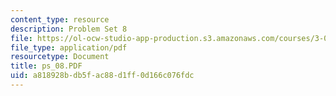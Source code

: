 ```yaml
---
content_type: resource
description: Problem Set 8
file: https://ol-ocw-studio-app-production.s3.amazonaws.com/courses/3-00-thermodynamics-of-materials-fall-2002/a818928bdb5fac88d1ff0d166c076fdc_ps_08.PDF
file_type: application/pdf
resourcetype: Document
title: ps_08.PDF
uid: a818928b-db5f-ac88-d1ff-0d166c076fdc
---
```

